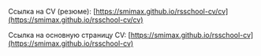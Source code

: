 Ссылка на CV (резюме):
[https://smimax.github.io/rsschool-cv/cv](https://smimax.github.io/rsschool-cv/cv)

Ссылка на основную страницу CV:
[https://smimax.github.io/rsschool-cv](https://smimax.github.io/rsschool-cv)
